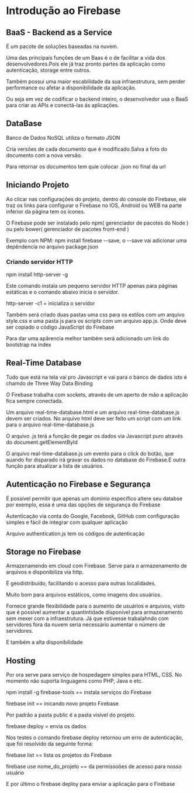 <h1>Introdução ao Firebase</h1>
<h2>BaaS - Backend as a Service</h2>
<p>É um pacote de soluções baseadas na nuvem.</p>
<p>Uma das principais funções de um Baas é o de facilitar a vida dos desenvolvedores.Pois ele já traz pronto partes da aplicação
como autenticação, storage entre outros.</p>
<p>Também possui uma maior escabilidade da sua infraestrutura, sem perder performance ou afetar a disponibilidade
da aplicação.</p>
<p>Ou seja em vez de codificar o backend inteiro, o desenvolvedor usa o BaaS para criar as APIs e conectá-las ás aplicações.</p>
<h2>DataBase</h2>
<p>Banco de Dados NoSQL utiliza o formato JSON</p>
<p>Cria versões de cada documento que é modificado.Salva a foto do documento com a nova versão.</p>
<p>Para retornar os documentos tem quie colocar .json no final da url</p>
<h2>Iniciando Projeto</h2>
<p>Ao clicar nas configurações do projeto, dentro do console do Firebase, ele traz os links para
configurar o Firebase no IOS, Android ou WEB na parte inferior da página tem os ícones.  </p>
<p>O Firebase pode ser instalado pelo npm( gerenciador de pacotes do Node ) ou pelo bower( gerenciador de pacotes front-end )</p>
<p>Exemplo com NPM: npm install firebase --save, o --save vai adicionar uma depêndencia no arquivo package.json</p>
<h3>Criando servidor HTTP</h3>
<p>npm install http-server -g</p>
<p>Este comando instala um pequeno servidor HTTP apenas para páginas estáticas e o comando abaixo inicia o servidor.</p>
<p>http-server -c1 = inicializa o servidor</p>
<p>Também será criado duas pastas uma css para os estilos com um arquivo style.css e uma pasta
js para os scripts com um arquivo app.js. Onde deve ser copiado o código JavaScript do Firebase</p>
<p>Para dar uma apârencia melhor também será adicionado um link do bootstrap na index</p>
<h2>Real-Time Database</h2>
<p>Tudo que está na tela vai pro Javascript e vai para o banco de dados isto é chamdo de Three Way Data Binding</p>
<p>O Firebase trabalha com sockets, através de um aperto de mão a aplicação fica sempre conectada.</p>
<p>Um arquivo real-time-database.html e um arquivo real-time-database.js devem ser criados. No arquivo html deve ser feito
um script com um link para o arquivo real-time-database.js</p>
<p>O arquivo .js terá a função de pegar os dados via Javascript puro através do document.getElementById</p>
<p>O arquivo real-time-database.js um evento para o click do botão, que auando for disparado irá gravar os dados
no database do Firebase.E outra função para atualizar a lista de usuários.</p>
<h2>Autenticação no Firebase e Segurança</h2>
<p>É possível permitir que apenas um domínio específico altere seu databse por exemplo, essa é uma das opções de segurança do Firebase</p>
<p>Autenticação via conta do Google, Facebook, GitHub com configuração simples e fácil de integrar com qualquer aplicação</p>
<p>Arquivo authentication.js tem os códigos de autenticação</p>
<h2>Storage no Firebase</h2>
<p>Armazenamendo em cloud com Firebase. Serve para o armazenamento de arquivos e disponibiliza via http.</p>
<p>É geodistribuido, facilitando o acesso para outras localidades. </p>
<p>Muito bom para arquivos estáticos, como imagens dos usuários.</p>
<p>Fornece grande flexibilidade para o aumento de usuários e arquivos, visto que é possível aumentar a quantintidade disponível para armazenamento sem mexer com a infraestrutura. Já que 
estivesse trabalahndo com servidores fora da nuvem seria necessário aumentar o número de servidores.</p>
<p>E também a alta disponibilidade</p>
<h2>Hosting</h2>
<p>Por ora serve para serviço de hospedagem simples para HTML, CSS. No momento não suporta 
linguagens como PHP, Java e etc.</p>
<p>npm install -g firebase-tools == instala serviços do Firebase</p>
<p>firebase init == inicando novo projeto Firebase</p>
<p>Por padrão a pasta public é a pasta visível do projeto.</p>
<p>firebase deploy = envia os dados</p>
<p>Nos testes o comando firebase deploy retornou um erro de autenticação, que foi resolvido da seguinte forma:
</p>
<p>firebase list == lista os projetos do Firebase</p>
<p>firebase use nome_do_projeto == da permissoões de acesso para nosso usuário</p>
<p>E por último o firebase deploy para enviar a aplicação para o Firebase</p>